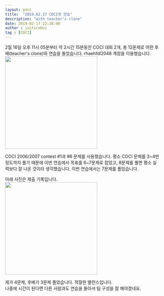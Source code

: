 ```yaml
---
layout: post
title:  "2019.02.17 COCI셋 연습"
description: "with teacher's clone"
date: 2019-02-17 22:38:00
author : justiceHui
tag : [COCI]
---
```


2월 16일 오후 11시 05분부터 약 2시간 15분동안 COCI 대회 2개, 총 12문제로 어떤 후배(teacher's clone)와 연습을 돌았습니다. rhaehfdl2048 계정을 이용했습니다.<br>
<img src = "https://i.imgur.com/ZBjk6TL.png" width = "300px">

COCI 2006/2007 contest #1과 #6 문제를 사용했습니다. 평소 COCI 문제를 3~4번 정도까지 풀기 때문에 이번 연습에서 목표를 6~7문제로 잡았고, 8문제를 풀면 평소 실력보다 잘 나온 것이라 생각했습니다. 이번 연습에서는 7문제를 풀었습니다.

아래 사진은 제출 기록입니다.<br>
<img src = "https://i.imgur.com/C4Appcb.png" width = "300px">

제가 4문제, 후배가 3문제 풀었습니다. 적절한 밸런스입니다.<br>
나중에 시간이 된다면 다른 사람과도 연습을 돌아서 팀 구성을 잘 해야겠네요.
